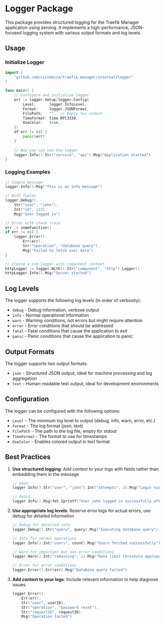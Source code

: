 # Logger Package

This package provides structured logging for the Traefik Manager application using zerolog. It implements a high-performance, JSON-focused logging system with various output formats and log levels.

## Usage

### Initialize Logger

```go
import (
    "github.com/sistemica/traefik-manager/internal/logger"
)

func main() {
    // Configure and initialize logger
    err := logger.Setup(logger.Config{
        Level:      logger.InfoLevel,
        Format:     logger.JSONFormat,
        FilePath:   "",  // Empty for stdout
        TimeFormat: time.RFC3339,
        UseColor:   true,
    })
    if err != nil {
        panic(err)
    }
    
    // Now you can use the logger
    logger.Info().Str("service", "api").Msg("Application started")
}
```

### Logging Examples

```go
// Simple message
logger.Info().Msg("This is an info message")

// With fields
logger.Debug().
    Str("user", "john").
    Int("id", 123).
    Msg("User logged in")

// Error with stack trace
err := someFunction()
if err != nil {
    logger.Error().
        Err(err).
        Str("operation", "database query").
        Msg("Failed to fetch user data")
}

// Create a sub-logger with component context
httpLogger := logger.With().Str("component", "http").Logger()
httpLogger.Info().Msg("Server started")
```

## Log Levels

The logger supports the following log levels (in order of verbosity):

- `debug` - Debug information, verbose output
- `info` - Normal operational information
- `warn` - Warning conditions, not errors but might require attention
- `error` - Error conditions that should be addressed
- `fatal` - Fatal conditions that cause the application to exit
- `panic` - Panic conditions that cause the application to panic

## Output Formats

The logger supports two output formats:

- `json` - Structured JSON output, ideal for machine processing and log aggregation
- `text` - Human-readable text output, ideal for development environments

## Configuration

The logger can be configured with the following options:

- `Level` - The minimum log level to output (debug, info, warn, error, etc.)
- `Format` - The log format (json, text)
- `FilePath` - The path to the log file, empty for stdout
- `TimeFormat` - The format to use for timestamps
- `UseColor` - Enables colored output in text format

## Best Practices

1. **Use structured logging**: Add context to your logs with fields rather than embedding them in the message
   ```go
   // Good
   logger.Info().Str("user", "john").Int("attempts", 3).Msg("Login successful")
   
   // Avoid
   logger.Info().Msg(fmt.Sprintf("User john logged in successfully after 3 attempts"))
   ```

2. **Use appropriate log levels**: Reserve error logs for actual errors, use debug for detailed information
   ```go
   // Debug for detailed info
   logger.Debug().Str("query", query).Msg("Executing database query")
   
   // Info for normal operations
   logger.Info().Int("users", count).Msg("Users fetched successfully")
   
   // Warn for important but non-error conditions
   logger.Warn().Int("remaining", 2).Msg("Rate limit threshold approaching")
   
   // Error for error conditions
   logger.Error().Err(err).Msg("Database query failed")
   ```

3. **Add context to your logs**: Include relevant information to help diagnose issues
   ```go
   logger.Error().
       Err(err).
       Str("user", userID).
       Str("operation", "password reset").
       Str("requestID", requestID).
       Msg("Operation failed")
   ```